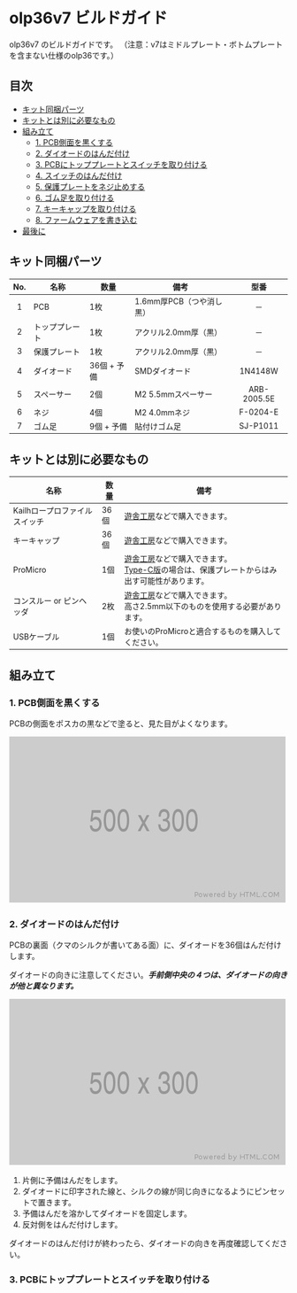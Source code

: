 # olp36v7 ビルドガイド

olp36v7 のビルドガイドです。
（注意：v7はミドルプレート・ボトムプレートを含まない仕様のolp36です。）

## 目次

<!-- vim-markdown-toc GFM -->

* [キット同梱パーツ](#キット同梱パーツ)
* [キットとは別に必要なもの](#キットとは別に必要なもの)
* [組み立て](#組み立て)
  * [1. PCB側面を黒くする](#1-pcb側面を黒くする)
  * [2. ダイオードのはんだ付け](#2-ダイオードのはんだ付け)
  * [3. PCBにトッププレートとスイッチを取り付ける](#3-pcbにトッププレートとスイッチを取り付ける)
  * [4. スイッチのはんだ付け](#4-スイッチのはんだ付け)
  * [5. 保護プレートをネジ止めする](#5-保護プレートをネジ止めする)
  * [6. ゴム足を取り付ける](#6-ゴム足を取り付ける)
  * [7. キーキャップを取り付ける](#7-キーキャップを取り付ける)
  * [8. ファームウェアを書き込む](#8-ファームウェアを書き込む)
* [最後に](#最後に)

<!-- vim-markdown-toc -->


## キット同梱パーツ

| No. | 名称 | 数量 | 備考 | 型番 |
|:---:|----|----|----|:---:|
| 1 | PCB | 1枚 | 1.6mm厚PCB（つや消し黒） | － |
| 2 | トッププレート | 1枚 | アクリル2.0mm厚（黒） | － |
| 3 | 保護プレート | 1枚 | アクリル2.0mm厚（黒） | － |
| 4 | ダイオード | 36個 + 予備 | SMDダイオード | 1N4148W |
| 5 | スペーサー | 2個 | M2 5.5mmスペーサー | ARB-2005.5E |
| 6 | ネジ | 4個 | M2 4.0mmネジ | F-0204-E |
| 7 | ゴム足 | 9個 + 予備 | 貼付けゴム足 | SJ-P1011 |


## キットとは別に必要なもの

| 名称 | 数量 | 備考 |
|----|----|----|
| Kailhロープロファイルスイッチ | 36個 | [遊舎工房](https://shop.yushakobo.jp/products/pg1350)などで購入できます。 |
| キーキャップ | 36個 | [遊舎工房](https://shop.yushakobo.jp/products/pg1350cap-blank)などで購入できます。 |
| ProMicro | 1個 | [遊舎工房](https://shop.yushakobo.jp/products/promicro-spring-pinheader)などで購入できます。<br>[Type-C版](https://shop.yushakobo.jp/products/3905)の場合は、保護プレートからはみ出す可能性があります。 |
| コンスルー or ピンヘッダ | 2枚 | [遊舎工房](https://shop.yushakobo.jp/products/31)などで購入できます。<br>高さ2.5mm以下のものを使用する必要があります。 |
| USBケーブル | 1個 | お使いのProMicroと適合するものを購入してください。 |

## 組み立て

### 1. PCB側面を黒くする

PCBの側面をポスカの黒などで塗ると、見た目がよくなります。

![](assets/500x300.png)


### 2. ダイオードのはんだ付け

PCBの裏面（クマのシルクが書いてある面）に、ダイオードを36個はんだ付けします。

ダイオードの向きに注意してください。***手前側中央の４つは、ダイオードの向きが他と異なります。***

![](assets/500x300.png)

1. 片側に予備はんだをします。
2. ダイオードに印字された線と、シルクの線が同じ向きになるようにピンセットで置きます。
3. 予備はんだを溶かしてダイオードを固定します。
4. 反対側をはんだ付けします。

ダイオードのはんだ付けが終わったら、ダイオードの向きを再度確認してください。


### 3. PCBにトッププレートとスイッチを取り付ける
